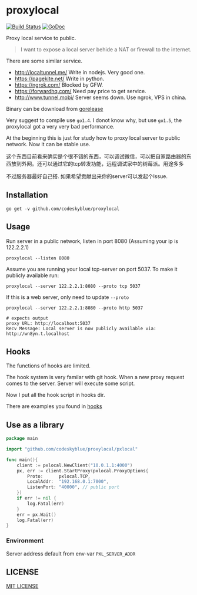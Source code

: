 # proxylocal
[![Build Status](https://travis-ci.org/codeskyblue/proxylocal.svg?branch=master)](https://travis-ci.org/codeskyblue/proxylocal)
[![GoDoc](https://godoc.org/github.com/codeskyblue/proxylocal/pxlocal?status.svg)](https://godoc.org/github.com/codeskyblue/proxylocal/pxlocal)

Proxy local service to public.

> I want to expose a local server behide a NAT or firewall to the internet.

There are some similar service.

* <http://localtunnel.me/> Write in nodejs. Very good one.
* <https://pagekite.net/> Write in python.
* <https://ngrok.com/> Blocked by GFW.
* <https://forwardhq.com/> Need pay price to get service.
* <http://www.tunnel.mobi/> Server seems down. Use ngrok, VPS in china.

Binary can be download from [gorelease](http://gorelease.herokuapp.com/codeskyblue/proxylocal)

Very suggest to compile use `go1.4`. I donot know why, but use `go1.5`, the proxylocal got a very very bad performance.

At the beginning this is just for study how to proxy local server to public network. Now it can be stable use.

这个东西目前看来确实是个很不错的东西，可以调试微信，可以把自家路由器的东西放到外网。还可以通过它的tcp转发功能，远程调试家中的树莓派。用途多多

不过服务器最好自己搭. 如果希望贡献出来你的server可以发起个Issue.

## Installation
```
go get -v github.com/codeskyblue/proxylocal
```

## Usage
Run server in a public network, listen in port 8080 (Assuming your ip is 122.2.2.1)

	proxylocal --listen 8080

Assume you are running your local tcp-server on port 5037. To make it publicly available run:

	proxylocal --server 122.2.2.1:8080 --proto tcp 5037

If this is a web server, only need to update `--proto`
	
	proxylocal --server 122.2.2.1:8080 --proto http 5037

	# expects output
	proxy URL: http://localhost:5037
	Recv Message: Local server is now publicly available via:
	http://wn8yn.t.localhost

## Hooks
The functions of hooks are limited.

The hook system is very familar with git hook. When a new proxy request comes to the server. Server will execute some script.

Now I put all the hook script in hooks dir. 

There are examples you found in [hooks](hooks)

## Use as a library
```go
package main

import "github.com/codeskyblue/proxylocal/pxlocal"

func main(){
	client := pxlocal.NewClient("10.0.1.1:4000")
	px, err := client.StartProxy(pxlocal.ProxyOptions{
		Proto:      pxlocal.TCP,
		LocalAddr:  "192.168.0.1:7000",
		ListenPort: "40000", // public port
	})
	if err != nil {
		log.Fatal(err)
	}
	err = px.Wait()
	log.Fatal(err)
}
```
### Environment
Server address default from env-var `PXL_SERVER_ADDR`

## LICENSE
[MIT LICENSE](LICENSE)
